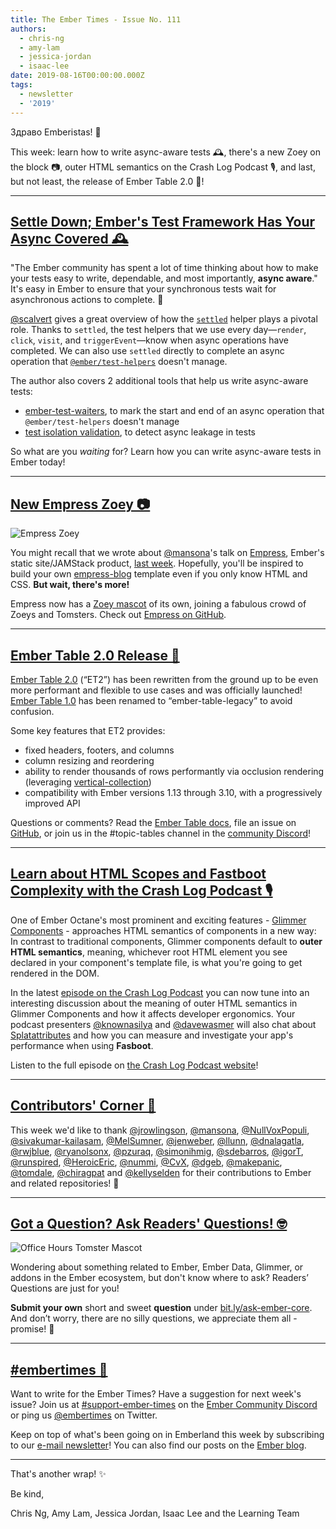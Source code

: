 ```yaml
---
title: The Ember Times - Issue No. 111
authors:
  - chris-ng
  - amy-lam
  - jessica-jordan
  - isaac-lee
date: 2019-08-16T00:00:00.000Z
tags:
  - newsletter
  - '2019'
---
```



Здраво Emberistas! 🐹

<!--alex ignore crash-->
This week:
learn how to write async-aware tests 🕰️,
there's a new Zoey on the block 📷,
outer HTML semantics on the Crash Log Podcast 🎙,
and last, but not least,
the release of Ember Table 2.0 🎉!

<!-- READMORE -->

---

## [Settle Down; Ember's Test Framework Has Your Async Covered 🕰️](https://www.linkedin.com/pulse/settle-down-embers-test-framework-has-your-async-covered-calvert/)

<!-- alex ignore easy -->
"The Ember community has spent a lot of time thinking about how to make your tests easy to write, dependable, and most importantly, **async aware**." It's easy in Ember to ensure that your synchronous tests wait for asynchronous actions to complete. 💎

[@scalvert](https://github.com/scalvert) gives a great overview of how the [`settled`](https://github.com/emberjs/ember-test-helpers/blob/master/addon-test-support/@ember/test-helpers/settled.ts) helper plays a pivotal role. Thanks to `settled`, the test helpers that we use every day⁠—`render`, `click`, `visit`, and `triggerEvent`⁠—know when async operations have completed. We can also use `settled` directly to complete an async operation that [`@ember/test-helpers`](https://github.com/emberjs/ember-test-helpers) doesn't manage.

The author also covers 2 additional tools that help us write async-aware tests:

- [ember-test-waiters](https://github.com/rwjblue/ember-test-waiters), to mark the start and end of an async operation that `@ember/test-helpers` doesn't manage
- [test isolation validation](https://github.com/emberjs/ember-qunit/blob/master/docs/TEST_ISOLATION_VALIDATION.md), to detect async leakage in tests

So what are you *waiting* for? Learn how you can write async-aware tests in Ember today!

---

## [New Empress Zoey 📷](https://twitter.com/melaniersumner/status/1156652744092069888)

<div class="blog-row">
  <img class="float-right extra-small transparent padded" alt="Empress Zoey" title="Empress Zoey" src="/images/tomsters/empress.png" />

  <p>You might recall that we wrote about <a href="https://github.com/mansona">@mansona</a>'s talk on <a href="https://www.youtube.com/watch?v=WL66D0bR0RQ&feature=youtu.be&t=780">Empress</a>,
  Ember's static site/JAMStack product, <a href="https://the-emberjs-times.ongoodbits.com/2019/08/09/issue-110">last week</a>.
  Hopefully, you'll be inspired to build your own <a href="https://github.com/empress/empress-blog">empress-blog</a> template even if you only know HTML and CSS.
  <strong>But wait, there's more!</strong></p>

  <p>Empress now has a <a href="https://emberjs.com/mascots/">Zoey mascot</a> of its own, joining a fabulous crowd of Zoeys and Tomsters. Check out <a href="https://github.com/empress">Empress on GitHub</a>.</p>
  <!--alex enable king-queen-->  
</div>

---

## [Ember Table 2.0 Release 🎉](https://medium.com/build-addepar/ember-table-2-0-release-5b91903f3e34)

[Ember Table 2.0](https://github.com/Addepar/ember-table) (“ET2”) has been rewritten from the ground up to be even more performant and flexible to use cases and was officially launched! [Ember Table 1.0](https://github.com/Addepar/ember-table-legacy) has been renamed to “ember-table-legacy” to avoid confusion.

Some key features that ET2 provides:

- fixed headers, footers, and columns
- column resizing and reordering
- ability to render thousands of rows performantly via occlusion rendering (leveraging [vertical-collection](https://github.com/html-next/vertical-collection))
- compatibility with Ember versions 1.13 through 3.10, with a progressively improved API

Questions or comments? Read the [Ember Table docs](https://opensource.addepar.com/ember-table/docs/), file an issue on [GitHub](https://github.com/Addepar/ember-table), or join us in the #topic-tables channel in the [community Discord](https://discordapp.com/invite/zT3asNS)!

---

<!-- alex ignore crash -->
## [Learn about HTML Scopes and Fastboot Complexity with the Crash Log Podcast 🎙](https://crashlog.transistor.fm/episodes/episode-6)

One of Ember Octane's most prominent and exciting features - [Glimmer Components](https://emberjs.github.io/rfcs/0416-glimmer-components.html) - approaches HTML semantics of components in a new way: In contrast to traditional components, Glimmer components default to **outer HTML semantics**, meaning, whichever root HTML element you see declared in your component's template file, is what you're going to get rendered in the DOM.

<!-- alex ignore crash -->
In the latest [episode on the Crash Log Podcast](https://crashlog.transistor.fm/episodes/episode-6) you can now tune into an interesting discussion about the meaning of outer HTML semantics in Glimmer Components and how it affects developer ergonomics. Your podcast presenters [@knownasilya](https://twitter.com/knownasilya) and [@davewasmer](https://twitter.com/davewasmer) will also chat about [Splatattributes](https://emberjs.github.io/rfcs/0435-modifier-splattributes.html) and how you can measure and investigate your app's performance when using **Fasboot**.

<!-- alex ignore crash -->
Listen to the full episode on [the Crash Log Podcast website](https://crashlog.transistor.fm/episodes/episode-6)!

---

## [Contributors' Corner 👏](https://guides.emberjs.com/release/contributing/repositories/)

<p>This week we'd like to thank <a href="https://github.com/jrowlingson" target="gh-user">@jrowlingson</a>, <a href="https://github.com/mansona" target="gh-user">@mansona</a>, <a href="https://github.com/NullVoxPopuli" target="gh-user">@NullVoxPopuli</a>, <a href="https://github.com/sivakumar-kailasam" target="gh-user">@sivakumar-kailasam</a>, <a href="https://github.com/MelSumner" target="gh-user">@MelSumner</a>, <a href="https://github.com/jenweber" target="gh-user">@jenweber</a>, <a href="https://github.com/llunn" target="gh-user">@llunn</a>, <a href="https://github.com/dnalagatla" target="gh-user">@dnalagatla</a>, <a href="https://github.com/rwjblue" target="gh-user">@rwjblue</a>, <a href="https://github.com/ryanolsonx" target="gh-user">@ryanolsonx</a>, <a href="https://github.com/pzuraq" target="gh-user">@pzuraq</a>, <a href="https://github.com/simonihmig" target="gh-user">@simonihmig</a>, <a href="https://github.com/sdebarros" target="gh-user">@sdebarros</a>, <a href="https://github.com/igorT" target="gh-user">@igorT</a>, <a href="https://github.com/runspired" target="gh-user">@runspired</a>, <a href="https://github.com/HeroicEric" target="gh-user">@HeroicEric</a>, <a href="https://github.com/nummi" target="gh-user">@nummi</a>, <a href="https://github.com/CvX" target="gh-user">@CvX</a>, <a href="https://github.com/dgeb" target="gh-user">@dgeb</a>, <a href="https://github.com/makepanic" target="gh-user">@makepanic</a>, <a href="https://github.com/tomdale" target="gh-user">@tomdale</a>, <a href="https://github.com/chiragpat" target="gh-user">@chiragpat</a> and <a href="https://github.com/kellyselden" target="gh-user">@kellyselden</a> for their contributions to Ember and related repositories! 💖</p>

---

## [Got a Question? Ask Readers' Questions! 🤓](https://docs.google.com/forms/d/e/1FAIpQLScqu7Lw_9cIkRtAiXKitgkAo4xX_pV1pdCfMJgIr6Py1V-9Og/viewform)

<div class="blog-row">
  <img class="float-right small transparent padded" alt="Office Hours Tomster Mascot" title="Readers' Questions" src="/images/tomsters/officehours.png" />

  <p>Wondering about something related to Ember, Ember Data, Glimmer, or addons in the Ember ecosystem, but don't know where to ask? Readers’ Questions are just for you!</p>

<p><strong>Submit your own</strong> short and sweet <strong>question</strong> under <a href="https://bit.ly/ask-ember-core" target="rq">bit.ly/ask-ember-core</a>. And don’t worry, there are no silly questions, we appreciate them all - promise! 🤞</p>

</div>

---

## [#embertimes 📰](https://blog.emberjs.com/tags/newsletter.html)

Want to write for the Ember Times? Have a suggestion for next week's issue? Join us at [#support-ember-times](https://discordapp.com/channels/480462759797063690/485450546887786506) on the [Ember Community Discord](https://discordapp.com/invite/zT3asNS) or ping us [@embertimes](https://twitter.com/embertimes) on Twitter.

Keep on top of what's been going on in Emberland this week by subscribing to our [e-mail newsletter](https://the-emberjs-times.ongoodbits.com/)! You can also find our posts on the [Ember blog](https://emberjs.com/blog/tags/newsletter.html).

---

That's another wrap! ✨

Be kind,

Chris Ng, Amy Lam, Jessica Jordan, Isaac Lee and the Learning Team
